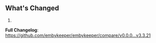 ## What's Changed

1.

**Full Changelog**: https://github.com/embykeeper/embykeeper/compare/v0.0.0...v3.3.21
